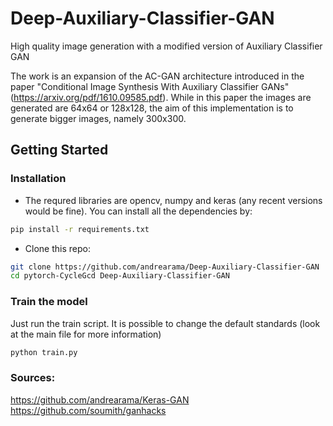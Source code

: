 # Deep-Auxiliary-Classifier-GAN
High quality image generation with a modified version of Auxiliary Classifier GAN

The work is an expansion of the AC-GAN architecture introduced in the paper "Conditional Image Synthesis With Auxiliary Classifier GANs" (https://arxiv.org/pdf/1610.09585.pdf).
While in this paper the images are generated are 64x64 or 128x128, the aim of this implementation is to generate bigger images, namely 300x300.

## Getting Started
### Installation
- The requred libraries are opencv, numpy and keras (any recent versions would be fine).
You can install all the dependencies by:
```bash
pip install -r requirements.txt
```
- Clone this repo:
```bash
git clone https://github.com/andrearama/Deep-Auxiliary-Classifier-GAN
cd pytorch-CycleGcd Deep-Auxiliary-Classifier-GAN
```

### Train the model
Just run the train script. It is possible to change the default standards (look at the main file for more information)
```bash
python train.py 
```
### Sources:
https://github.com/andrearama/Keras-GAN
https://github.com/soumith/ganhacks
